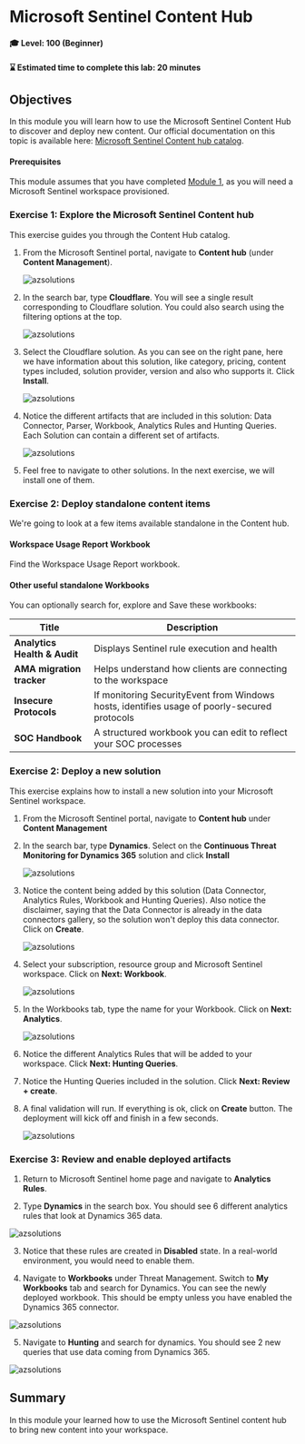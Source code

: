 # Microsoft Sentinel Content Hub

#### 🎓 Level: 100 (Beginner)
#### ⌛ Estimated time to complete this lab: 20 minutes

## Objectives

In this module you will learn how to use the Microsoft Sentinel Content Hub to discover and deploy new content. Our official documentation on this topic is available here: [Microsoft Sentinel Content hub catalog](https://docs.microsoft.com/azure/sentinel/sentinel-solutions-catalog).

#### Prerequisites

This module assumes that you have completed [Module 1](Module-1-Setting-up-the-environment.md), as you will need a Microsoft Sentinel workspace provisioned.

### Exercise 1: Explore the Microsoft Sentinel Content hub

This exercise guides you through the Content Hub catalog.

1. From the Microsoft Sentinel portal, navigate to **Content hub** (under **Content Management**).

    ![azsolutions](../Images/azsolutions1.png)

2. In the search bar, type **Cloudflare**. You will see a single result corresponding to Cloudflare solution. You could also search using the filtering options at the top.

    ![azsolutions](../Images/azsolutions2.png)

3. Select the Cloudflare solution. As you can see on the right pane, here we have information about this solution, like category, pricing, content types included, solution provider, version and also who supports it. Click **Install**.

    ![azsolutions](../Images/azsolutions2bis.png)

4. Notice the different artifacts that are included in this solution: Data Connector, Parser, Workbook, Analytics Rules and Hunting Queries. Each Solution can contain a different set of artifacts.

    ![azsolutions](../Images/azsolutions3.png)

5. Feel free to navigate to other solutions. In the next exercise, we will install one of them.

### Exercise 2: Deploy standalone content items

We're going to look at a few items available standalone in the Content hub.

#### Workspace Usage Report Workbook

Find the Workspace Usage Report workbook.

#### Other useful standalone Workbooks

You can optionally search for, explore and Save these workbooks:
  
| Title                         | Description                                           |
| ------                        | ------                                                |
| **Analytics Health & Audit**  | Displays Sentinel rule execution and health 
| **AMA migration tracker**     | Helps understand how clients are connecting to the workspace
| **Insecure Protocols**        | If monitoring SecurityEvent from Windows hosts, identifies usage of poorly-secured protocols
| **SOC Handbook**              | A structured workbook you can edit to reflect your SOC processes



### Exercise 2: Deploy a new solution

This exercise explains how to install a new solution into your Microsoft Sentinel workspace.

1. From the Microsoft Sentinel portal, navigate to **Content hub** under **Content Management**

2. In the search bar, type **Dynamics**. Select on the **Continuous Threat Monitoring for Dynamics 365** solution and click **Install**

    ![azsolutions](../Images/azsolutions4.png)

3. Notice the content being added by this solution (Data Connector, Analytics Rules, Workbook and Hunting Queries). Also notice the disclaimer, saying that the Data Connector is already in the data connectors gallery, so the solution won't deploy this data connector. Click on **Create**.

    ![azsolutions](../Images/azsolutions5.png)

4. Select your subscription, resource group and Microsoft Sentinel workspace. Click on **Next: Workbook**.

    ![azsolutions](../Images/azsolutions6.png)

5. In the Workbooks tab, type the name for your Workbook. Click on **Next: Analytics**.

    ![azsolutions](../Images/azsolutions7.png)

6. Notice the different Analytics Rules that will be added to your workspace. Click **Next: Hunting Queries**.

7. Notice the Hunting Queries included in the solution. Click **Next: Review + create**.

8. A final validation will run. If everything is ok, click on **Create** button. The deployment will kick off and finish in a few seconds.

    ![azsolutions](../Images/azsolutions8.png)


### Exercise 3: Review and enable deployed artifacts

1. Return to Microsoft Sentinel home page and navigate to **Analytics Rules**.

2. Type **Dynamics** in the search box. You should see 6 different analytics rules that look at Dynamics 365 data.

![azsolutions](../Images/azsolutions9.png)

3. Notice that these rules are created in **Disabled** state. In a real-world environment, you would need to enable them.

4. Navigate to **Workbooks** under Threat Management. Switch to **My Workbooks** tab and search for Dynamics. You can see the newly deployed workbook. This should be empty unless you have enabled the Dynamics 365 connector.

![azsolutions](../Images/azsolutions10.png)

5. Navigate to **Hunting** and search for dynamics. You should see 2 new queries that use data coming from Dynamics 365.

![azsolutions](../Images/azsolutions11.png)


## Summary

In this module your learned how to use the Microsoft Sentinel content hub to bring new content into your workspace.

